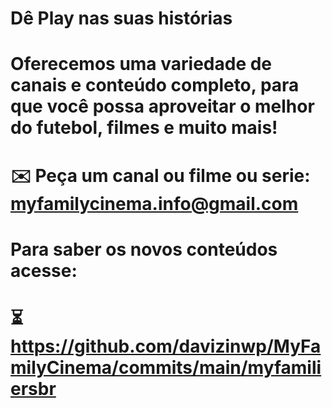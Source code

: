 # Dê Play nas suas histórias
# Oferecemos uma variedade de canais e conteúdo completo, para que você possa aproveitar o melhor do futebol, filmes e muito mais!
# ✉️ Peça um canal ou filme ou serie: myfamilycinema.info@gmail.com 
# Para saber os novos conteúdos acesse:
# ⏳https://github.com/davizinwp/MyFamilyCinema/commits/main/myfamiliersbr
